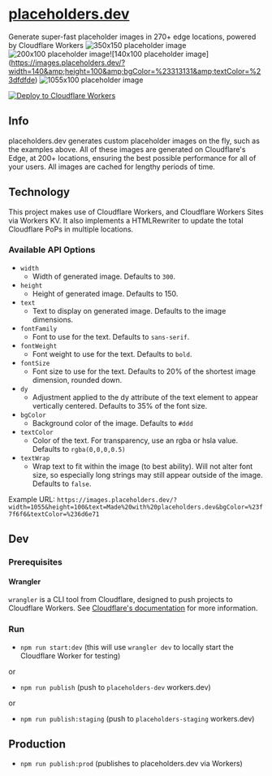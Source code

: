 # [placeholders.dev](https://placeholders.dev)
Generate super-fast placeholder images in 270+ edge locations, powered by Cloudflare Workers
![350x150 placeholder image](https://images.placeholders.dev/?width=350&amp;height=100)![200x100 placeholder image](https://images.placeholders.dev/?width=200&amp;height=100&amp;bgColor=%23000&amp;textColor=rgba(255,255,255,0.5))![140x100 placeholder image](https://images.placeholders.dev/?width=140&amp;height=100&amp;bgColor=%23313131&amp;textColor=%23dfdfde)
![1055x100 placeholder image](https://images.placeholders.dev/?width=1055&amp;height=100&amp;text=Hello%20World&amp;bgColor=%23434343&amp;textColor=%23dfdfde)

[![Deploy to Cloudflare Workers](https://deploy.workers.cloudflare.com/button)](https://deploy.workers.cloudflare.com/?url=https://github.com/Cherry/placeholders.dev)

## Info

placeholders.dev generates custom placeholder images on the fly, such as the examples above. All of these images are generated on Cloudflare's Edge, at 200+ locations, ensuring the best possible performance for all of your users. All images are cached for lengthy periods of time.

## Technology

This project makes use of Cloudflare Workers, and Cloudflare Workers Sites via Workers KV. It also implements a HTMLRewriter to update the total Cloudflare PoPs in multiple locations.

### Available API Options

- `width`
	- Width of generated image. Defaults to `300`.
- `height`
	- Height of generated image. Defaults to 150.
- `text`
	- Text to display on generated image. Defaults to the image dimensions.
- `fontFamily`
	- Font to use for the text. Defaults to `sans-serif`.
- `fontWeight`
	- Font weight to use for the text. Defaults to `bold`.
- `fontSize`
	- Font size to use for the text. Defaults to 20% of the shortest image dimension, rounded down.
- `dy`
	- Adjustment applied to the dy attribute of the text element to appear vertically centered. Defaults to 35% of the font size.
- `bgColor`
	- Background color of the image. Defaults to `#ddd`
- `textColor`
	- Color of the text. For transparency, use an rgba or hsla value. Defaults to `rgba(0,0,0,0.5)`
- `textWrap`
	- Wrap text to fit within the image (to best ability). Will not alter font size, so especially long strings may still appear outside of the image. Defaults to `false`.

Example URL: `https://images.placeholders.dev/?width=1055&height=100&text=Made%20with%20placeholders.dev&bgColor=%23f7f6f6&textColor=%236d6e71`
## Dev

### Prerequisites

#### Wrangler
`wrangler` is a CLI tool from Cloudflare, designed to push projects to Cloudflare Workers. See [Cloudflare's documentation](https://developers.cloudflare.com/workers/wrangler/install-and-update/) for more information.

### Run

- `npm run start:dev` (this will use `wrangler dev` to locally start the Cloudflare Worker for testing)

or

- `npm run publish` (push to `placeholders-dev` workers.dev)

or

- `npm run publish:staging` (push to `placeholders-staging` workers.dev)

## Production

- `npm run publish:prod` (publishes to placeholders.dev via Workers)
